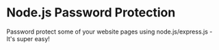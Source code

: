 # Node.js Password Protection
Password protect some of your website pages using node.js/express.js - It's super easy!
